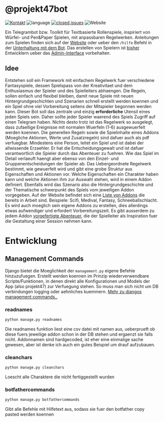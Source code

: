 # @projekt47bot

[![Kontakt](https://img.shields.io/badge/Telegram-Kontakt-blue)](https://tg.me/projekt47bot)
![language](https://img.shields.io/github/languages/top/telebotter/projekt47)
[![closed issues](https://img.shields.io/github/issues-closed/telebotter/projekt47)](https://github.com/telebotter/projekt47/issues?q=is%3Aissue+is%3Aclosed)
![Website](https://img.shields.io/website?url=https%3A%2F%2Ftelebotter.sarbot.de/projekt47/)


Ein Telegrambot bzw. Toolkit für Textbasierte Rollenspiele, inspiriert von Würfel- und Pen&Paper Spielen, mit anpassbaren Regelwerken. Anleitungen zum Spielen finden sich auf der [Website](https://telebotter.sarbot.de/projekt47/) oder ueber den `/hilfe` Befehl in der [Unterhaltung mit dem Bot](https://tg.me/projekt47bot). Das erstellen von Spielern ist [bisher]( https://github.com/telebotter/projekt47/issues/19) Entwicklern ueber das [Admin-Interface](https://telebotter.sarbot.de/admin/projekt47/) vorbehalten.


## Idee
Entstehen soll ein Framework mit einfachem Regelwerk fuer verschiedene Fantasyspiele, dessen Spielspass von der Kreativitaet und dem Enthusiasmus der Spieler und des Spielleiters abhaengen. Die Regeln, sollen einfach und flexibel bleiben, damit neue Spiele mit neuen Hintergrundgeschichten und Szenarien schnell erstellt werden koennen und ein Spiel ohne viel Vorbereitung seitens der Mitspieler begonnen werden kann.
Dieser Bot soll das zentrale und einzig __erforderliche__ Utensil eines jeden Spiels sein. Daher sollte jeder Spieler waerend des Spiels Zugriff auf einen Telegram haben. Nichts desto trotz ist das Regelwerk so ausgelegt, dass zufaellige Ereignisse mit normalen Wuerfeln (1-6) ausgewuerfelt werden koennen. Die generellen Regeln sowie die Spielinhalte eines Addons (Moegliche Aktionen, Werte und Zusatzregeln) sind dafuer auch als pdf verfuegbar.
Mindestens eine Person, leitet ein Spiel und ist dabei der allwissende Erzaehler. Er hat die Entscheidungsgewalt und ist dafuer verantwortlich die Spieler durch das Abenteuer zu fuehren. Wie das Spiel im Detail verlaeuft haengt aber ebenso von den Einzel- und Gruppenentscheidungen der Spieler ab.
Das Uebergeordnete Regelwerk bestimmt, wie gewuerfelt wird und gibt eine grobe Struktur aus Eigenschaften und Aktionen vor. Welche Eigenschaften ein Charakter haben kann und welche Aktionen ihm zur Auswahl stehen, wird in einem Addon definiert. Ebenfalls wird das Szenario also die Hintergrundgeschichte und der Thematische schwerpunkt des Spiels vom jeweiligen Addon vorgegeben. Auf der Website befindet sich eine [Liste von Addons](https://telebotter.sarbot.de/projekt47/addons/) die bereits in Arbeit sind. Beispiele: Scifi, Medival, Fantasy, Schneeballschlacht. Es wird auch moeglich sein eigene Addons zu erstellen, dies allerdings etwas aufwendiger und erfordert Vorbereitungszeit.
Es gibt ausserdem zu jedem Addon [vorgefertigte Abenteuer](https://telebotter.sarbot.de/projekt47/abenteuer), die der Spielleiter als Inspiration fuer die Gestaltung einer Session nehmen kann.

# Entwicklung

## Management Commands
Django bietet die Moeglichkeit der `management.py` eigene Befehle hinzuzufuegen. Erstellt werden koennen im Prinzip wiederverwendbare Scripte/Funktionen, in denen direkt alle Konfigurationen und Models der App (also projekt47) zur Verfuegung stehen. So muss man sich nicht um DB verbindungen logging oder aehnliches kuemmern. [Mehr zu djangos management commands..](https://docs.djangoproject.com/en/3.0/howto/custom-management-commands/)

### readnames
```bash
python manage.py readnames
```
Die readnames funktion liest eine csv datei mit namen aus, ueberprueft ob diese fuers jeweilige addon schon in der DB stehen und ergaenzt sie falls nicht. Addonnamen sind hardgecoded, ist eher eine einmalige sache gewesen, aber ist denke ich auch ein gutes Beispiel um drauf aufzubauen.

### cleanchars
```bash
python manage.py cleanchars
```
Loescht alle Charaktere die nicht fertiggestellt wurden

### botfathercommands
```bash
python manage.py botfathercommands
```
Gibt alle Befehle mit Hilfetext aus, sodass sie fuer den botfather copy pasted
werden koennen
